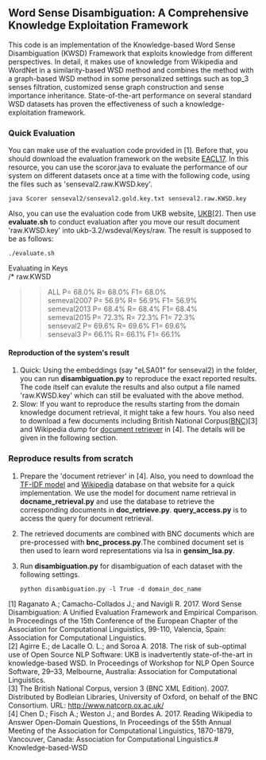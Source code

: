 ## Word Sense Disambiguation: A Comprehensive Knowledge Exploitation Framework

This code is an implementation of the Knowledge-based Word Sense Disambiguation (KWSD) Framework that exploits knowledge from different perspectives. In detail, it makes use of knowledge from Wikipedia and WordNet in a similarity-based WSD method and combines the method with a graph-based WSD method in some personalized settings such as top_3 senses filtration, customized sense graph construction and sense importance inheritance. State-of-the-art performance on several standard WSD datasets has proven the effectiveness of such a knowledge-exploitation framework.

### Quick Evaluation
You can make use of the evaluation code provided in [1]. Before that, you should download the evaluation framework on the website [EACL17](http://lcl.uniroma1.it/wsdeval/home). In this resource, you can use the scoror.java to evaluate the performance of our system on different datasets once at a time with the following code, using the files such as 'senseval2.raw.KWSD.key'. 

`java Scorer senseval2/senseval2.gold.key.txt senseval2.raw.KWSD.key`

Also, you can use the evaluation code from UKB website, [UKB](http://ixa2.si.ehu.es/ukb/ukb_3.2.tgz)[2]. Then use **evaluate.sh** to conduct evaluation after you move our result document 'raw.KWSD.key' into ukb-3.2/wsdeval/Keys/raw. The result is supposed to be as follows:

`./evaluate.sh`

Evaluating in Keys  
/* raw.KWSD  
>>  ALL P= 68.0% R= 68.0% F1= 68.0%  
    semeval2007 P= 56.9% R= 56.9% F1= 56.9%  
    semeval2013 P= 68.4% R= 68.4% F1= 68.4%  
    semeval2015 P= 72.3% R= 72.3% F1= 72.3%  
    senseval2 P= 69.6% R= 69.6% F1= 69.6%  
    senseval3 P= 66.1% R= 66.1% F1= 66.1%

#### Reproduction of the system's result
1) Quick: Using the embeddings (say "eLSA01" for senseval2) in the folder, you can run **disambiguation.py** to reproduce the exact reported results. The code itself can evalute the results and also output a file named 'raw.KWSD.key' which can still be evaluated with the above method.
2) Slow: If you want to reproduce the results starting from the domain knowledge document retrieval, it might take a few hours. You also need to download a few documents including British National Corpus([BNC](http://ota.ox.ac.uk/text/2554.zip))[3] and Wikipedia dump for [document retriever](https://github.com/facebookresearch/DrQA) in [4]. The details will be given in the following section.

### Reproduce results from scratch
1. Prepare the 'document retriever' in [4].  Also, you need to download the [TF-IDF model](https://dl.fbaipublicfiles.com/drqa/docs-tfidf-ngram%3D2-hash%3D16777216-tokenizer%3Dsimple.npz.gz) and [Wikipedia](https://dl.fbaipublicfiles.com/drqa/docs.db.gz) database on that website for a quick implementation. We use the model for document name retrieval in **docname_retrieval.py** and use the database to retrieve the corresponding documents in **doc_retrieve.py**. **query_access.py** is to access the query for document retrieval.
2. The retrieved documents are combined with BNC documents which are pre-processed with **bnc_process.py**.The combined document set is then used to learn word representations via lsa in **gensim_lsa.py**.
3. Run **disambiguation.py** for disambiguation of each dataset with the following settings.  
    
    `python disambiguation.py -l True -d domain_doc_name` 

[1] Raganato A.; Camacho-Collados J.; and Navigli R. 2017. Word Sense Disambiguation: A Unified Evaluation Framework and Empirical Comparison. In Proceedings of the 15th Conference of the European Chapter of the Association for Computational Linguistics, 99-110, Valencia, Spain: Association for Computational Linguistics.  
[2] Agirre E.; de Lacalle O. L.; and Soroa A. 2018. The risk of sub-optimal use of Open Source NLP Software: UKB is inadvertently state-of-the-art in knowledge-based WSD. In Proceedings of Workshop for NLP Open Source Software, 29–33, Melbourne, Australia: Association for Computational Linguistics.  
[3] The British National Corpus, version 3 (BNC XML Edition). 2007. Distributed by Bodleian Libraries, University of Oxford, on behalf of the BNC Consortium. URL: http://www.natcorp.ox.ac.uk/  
[4] Chen D.; Fisch A.; Weston J.; and Bordes A. 2017. Reading Wikipedia to Answer Open-Domain Questions, In Proceedings of the 55th Annual Meeting of the Association for Computational Linguistics, 1870-1879, Vancouver, Canada: Association for Computational Linguistics.# Knowledge-based-WSD
